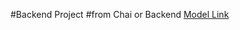 #Backend Project 
#from Chai or Backend
[Model Link](https://www.youtube.com/redirect?event=video_description&redir_token=QUFFLUhqbUNoYXEyLVJyMW1LUFhkMHdaaGVoS08yVXZkQXxBQ3Jtc0tsbkxFYk5oX3VDbE9pRWZTeUl4QXMzOEdFWTZiTXpoOERtalYxVE9CNmFQQVllU0RRSTdscGxSVVlIN3R4d3Nib2tNeXFfd3RzVElzd0Zud01MQS12bWNQbGtkcFZXTkdtUTV5Z1QxbUx3VDI5MkhXRQ&q=https%3A%2F%2Fapp.eraser.io%2Fworkspace%2FYtPqZ1VogxGy1jzIDkzj%3Forigin%3Dshare&v=9B4CvtzXRpc)